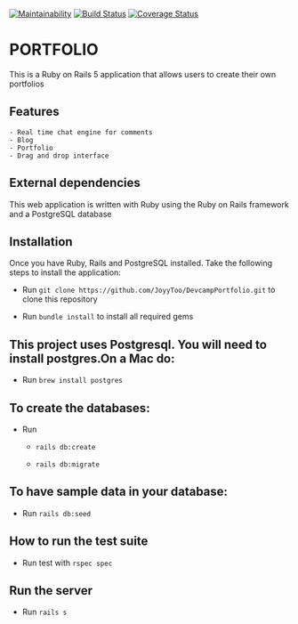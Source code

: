 [![Maintainability](https://api.codeclimate.com/v1/badges/0f4848a324f038dcd649/maintainability)](https://codeclimate.com/github/JoyyToo/DevcampPortfolio/maintainability)  [![Build Status](https://travis-ci.org/JoyyToo/DevcampPortfolio.svg?branch=master)](https://travis-ci.org/JoyyToo/DevcampPortfolio)  [![Coverage Status](https://coveralls.io/repos/github/JoyyToo/DevcampPortfolio/badge.svg?branch=master)](https://coveralls.io/github/JoyyToo/DevcampPortfolio?branch=master)
# PORTFOLIO
This is a Ruby on Rails 5 application that allows users to create their own portfolios

## Features
    - Real time chat engine for comments
    - Blog
    - Portfolio
    - Drag and drop interface

## External dependencies
This web application is written with Ruby using the Ruby on Rails framework and a PostgreSQL database

## Installation
Once you have Ruby, Rails and PostgreSQL installed. Take the following steps to install the application:
 - Run `git clone https://github.com/JoyyToo/DevcampPortfolio.git` to clone this repository

 - Run `bundle install` to install all required gems
 
## This project uses Postgresql. You will need to install postgres.On a Mac do:
- Run `brew install postgres`

## To create the databases:
- Run
   - `rails db:create`
   
   - `rails db:migrate`

## To have sample data in your database:
- Run `rails db:seed`

## How to run the test suite
- Run test with `rspec spec`

## Run the server
- Run `rails s`
